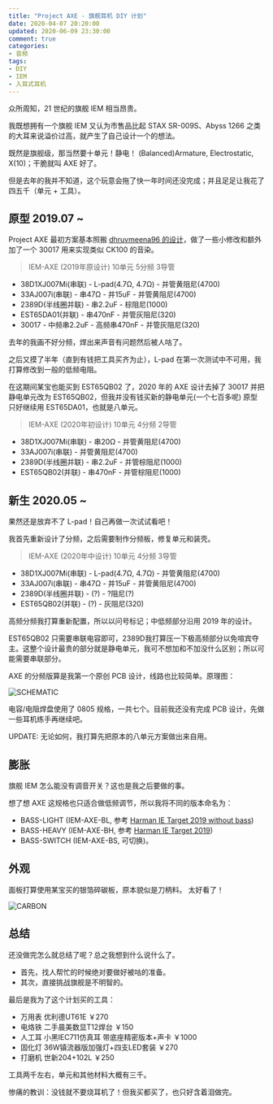```yaml
---
title: "Project AXE - 旗舰耳机 DIY 计划"
date: 2020-04-07 20:20:00
updated: 2020-06-09 23:30:00
comment: true
categories:
- 音频
tags:
- DIY
- IEM
- 入耳式耳机
---
```


众所周知，21 世纪的旗舰 IEM 相当昂贵。

我既想拥有一个旗舰 IEM 又认为市售品比起 STAX SR-009S、Abyss 1266 之类的大耳来说溢价过高，就产生了自己设计一个的想法。
<!-- more -->

既然是旗舰级，那当然要十单元！静电！
(Balanced)Armature, Electrostatic, X(10)；干脆就叫 AXE 好了。

但是去年的我并不知道，这个玩意会拖了快一年时间还没完成；并且足足让我花了四五千（单元 + 工具）。

## 原型 2019.07 ~

Project AXE 最初方案基本照搬 [dhruvmeena96 的设计](https://www.head-fi.org/threads/home-made-iems.430688/post-15070746)，做了一些小修改和额外加了一个 30017 用来实现类似 CK100 的音染。

> IEM-AXE (2019年原设计) 10单元 5分频 3导管

- 38D1XJ007Mi(串联) - L-pad(4.7Ω, 4.7Ω) - 并管黄阻尼(4700)
- 33AJ007i(串联) - 串47Ω - 并15uF - 并管黄阻尼(4700)
- 2389D(半线圈并联) - 串2.2uF - 棕阻尼(1000)
- EST65DA01(并联) - 串470nF - 并管灰阻尼(320)
- 30017 - 中频串2.2uF - 高频串470nF - 并管灰阻尼(320)

去年的我画不好分频，焊出来声音有问题然后被人咕了。

之后又摸了半年（直到有钱把工具买齐为止），L-pad 在第一次测试中不可用，我打算修改到一般的低频电阻。

在这期间某宝也能买到 EST65QB02 了，2020 年的 AXE 设计去掉了 30017 并把静电单元改为 EST65QB02，但我并没有钱买新的静电单元(一个七百多呢) 原型只好继续用 EST65DA01，也就是八单元。

> IEM-AXE (2020年初设计) 10单元 4分频 2导管

- 38D1XJ007Mi(串联) - 串20Ω - 并管黄阻尼(4700)
- 33AJ007i(串联) - 并管黄阻尼(4700)
- 2389D(半线圈并联) - 串2.2uF - 并管棕阻尼(1000)
- EST65QB02(并联) - 串470nF - 并管棕阻尼(1000)

## 新生 2020.05 ~

果然还是放弃不了 L-pad！自己再做一次试试看吧！

我首先重新设计了分频，之后需要制作分频板，修复单元和装壳。

> IEM-AXE (2020年中设计) 10单元 4分频 3导管

- 38D1XJ007Mi(串联) - L-pad(4.7Ω, 4.7Ω) - 并管黄阻尼(4700)
- 33AJ007i(串联) - 串47Ω - 并15uF - 并管黄阻尼(4700)
- 2389D(半线圈并联) - (?) - ?阻尼(?)
- EST65QB02(并联) - (?) - 灰阻尼(320)

高频分频我打算重新配置，所以以问号标记；中低频部分沿用 2019 年的设计。

EST65QB02 只需要串联电容即可，2389D我打算压一下极高频部分以免喧宾夺主。这整个设计最贵的部分就是静电单元，我可不想加和不加没什么区别；所以可能需要串联部分。

AXE 的分频版算是我第一个原创 PCB 设计，线路也比较简单。原理图：

![SCHEMATIC](https://cdn.jsdelivr.net/gh/kwaa/kwaa.github.io/source/_posts/project-axe/schematic.png)

电容/电阻焊盘使用了 0805 规格，一共七个。目前我还没有完成 PCB 设计，先做一些耳机练手再继续吧。

UPDATE: 无论如何，我打算先把原本的八单元方案做出来自用。

## 膨胀

旗舰 IEM 怎么能没有调音开关？这也是我之后要做的事。

想了想 AXE 这规格也只适合做低频调节，所以我将不同的版本命名为：

- BASS-LIGHT (IEM-AXE-BL, 参考 [Harman IE Target 2019 without bass](https://github.com/jaakkopasanen/AutoEq/blob/master/compensation/harman_in-ear_2019v2_wo_bass.png))
- BASS-HEAVY (IEM-AXE-BH, 参考 [Harman IE Target 2019](https://github.com/jaakkopasanen/AutoEq/blob/master/compensation/harman_in-ear_2019v2.png))
- BASS-SWITCH (IEM-AXE-BS, 可切换)。

## 外观

面板打算使用某宝买的银箔碎碳板，原本貌似是刀柄料。
太好看了！

![CARBON](https://cdn.jsdelivr.net/gh/kwaa/kwaa.github.io/source/_posts/project-axe/carbon.jpg)

## 总结

还没做完怎么就总结了呢？总之我想到什么说什么了。

- 首先，找人帮忙的时候绝对要做好被咕的准备。
- 其次，直接挑战旗舰是不明智的。

最后是我为了这个计划买的工具：

- 万用表 优利德UT61E ￥270
- 电烙铁 二手晨美数显T12焊台 ￥150
- 人工耳 小黑IEC711仿真耳 带底座精密版本+声卡 ￥1000
- 固化灯 36W镇流器版加强灯+四支LED套装 ￥270
- 打磨机 世新204+102L ￥250

工具两千左右，单元和其他材料大概有三千。

惨痛的教训：没钱就不要烧耳机了！但我买都买了，也只好含着泪做完。

